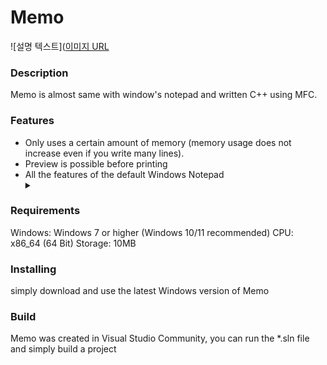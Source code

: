 # Memo
![설명 텍스트]([이미지 URL](https://github.com/itsbell/Memo/blob/main/resource/memo.png?raw=true)
<h3>Description</h3>
<p>Memo is almost same with window's notepad and written C++ using MFC.</p>

<h3>Features</h3>
<ul>
<li>Only uses a certain amount of memory (memory usage does not increase even if you write many lines).</li>
<li>Preview is possible before printing </li>
<li>All the features of the default Windows Notepad
  <details>
<summary></summary>
  <ul>
  <li>File Load/Save</li>
  <li>Encode/Decode (ANSI / UTF-16 LE / UTF-16 BE / UTF-8 / UTF-8(BOM))</li>
  <li>Find/Replace</li>
  <li>Print/PageSetup</li>
  <li>Copy/Paste</li>
  <li>Undo/Redo</li>
  <li>ZoomIn/ZoomOut</li>
  <li>Help</li>
  <li>etc..</li>
  </ul>
  </details>
</li>
</ul>

<h3>Requirements</h3>
<p>
Windows: Windows 7 or higher (Windows 10/11 recommended)
CPU: x86_64 (64 Bit)
Storage: 10MB
</p>

<h3>Installing</h3>
<p>simply download and use the latest Windows version of Memo</p>

<h3>Build</h3>
Memo was created in Visual Studio Community, you can run the *.sln file and simply build a project
